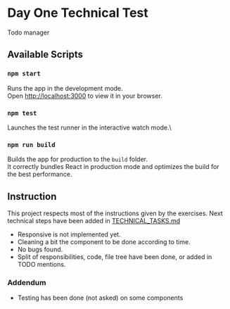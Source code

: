 # Day One Technical Test

Todo manager

## Available Scripts

### `npm start`

Runs the app in the development mode.\
Open [http://localhost:3000](http://localhost:3000) to view it in your browser.

### `npm test`

Launches the test runner in the interactive watch mode.\

### `npm run build`

Builds the app for production to the `build` folder.\
It correctly bundles React in production mode and optimizes the build for the best performance.

## Instruction

This project respects most of the instructions given by the exercises.
Next technical steps have been added in [TECHNICAL_TASKS.md](./TECHNICAL_TASKS.md)

- Responsive is not implemented yet.
- Cleaning a bit the component to be done according to time.
- No bugs found.
- Split of responsibilities, code, file tree have been done, or added in TODO mentions.

### Addendum

- Testing has been done (not asked) on some components
